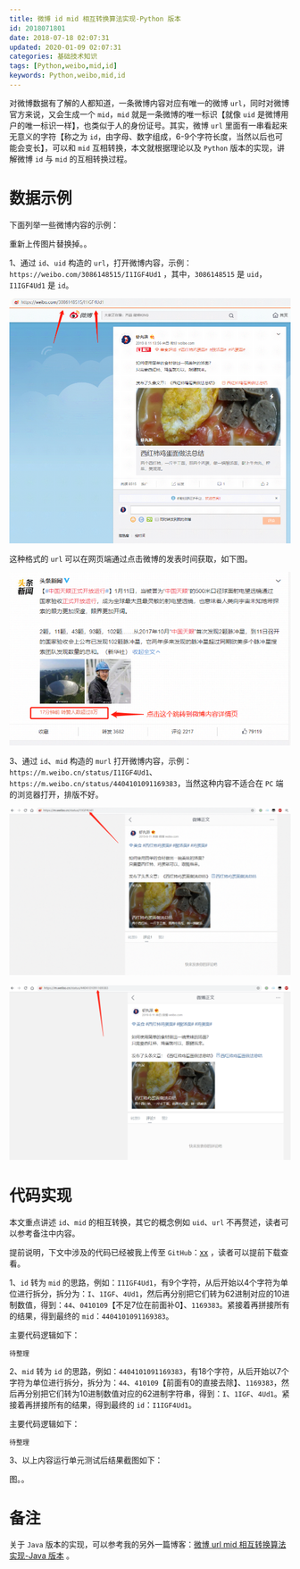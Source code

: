 ```yaml
---
title: 微博 id mid 相互转换算法实现-Python 版本
id: 2018071801
date: 2018-07-18 02:07:31
updated: 2020-01-09 02:07:31
categories: 基础技术知识
tags: [Python,weibo,mid,id]
keywords: Python,weibo,mid,id
---
```



对微博数据有了解的人都知道，一条微博内容对应有唯一的微博 `url`，同时对微博官方来说，又会生成一个 `mid`，`mid` 就是一条微博的唯一标识【就像 `uid` 是微博用户的唯一标识一样】，也类似于人的身份证号。其实，微博 `url` 里面有一串看起来无意义的字符【称之为 `id`，由字母、数字组成，6-9个字符长度，当然以后也可能会变长】，可以和 `mid` 互相转换，本文就根据理论以及 `Python` 版本的实现，讲解微博 `id` 与 `mid` 的互相转换过程。


<!-- more -->


# 数据示例


下面列举一些微博内容的示例：

重新上传图片替换掉。。

1、通过 `id`、`uid` 构造的 `url`，打开微博内容，示例：`https://weibo.com/3086148515/I1IGF4Ud1` ，其中，`3086148515` 是 `uid`，`I1IGF4Ud1` 是 `id`。

![通过微博 url 打开](https://raw.githubusercontent.com/iplaypi/img-playpi/master/img/2018/20200112021749.png "通过微博 url 打开")

这种格式的 `url` 可以在网页端通过点击微博的发表时间获取，如下图。

![点击发表时间获取 url](https://raw.githubusercontent.com/iplaypi/img-playpi/master/img/2018/20200112022115.png "点击发表时间获取 url")

3、通过 `id`、`mid` 构造的 `murl` 打开微博内容，示例：`https://m.weibo.cn/status/I1IGF4Ud1`、`https://m.weibo.cn/status/4404101091169383`，当然这种内容不适合在 `PC` 端的浏览器打开，排版不好。

![通过 id 构造 murl](https://raw.githubusercontent.com/iplaypi/img-playpi/master/img/2018/20200112022925.png "通过 id 构造 murl")

![通过 mid 构造 murl](https://raw.githubusercontent.com/iplaypi/img-playpi/master/img/2018/20200112022938.png "通过 mid 构造 murl")


# 代码实现

本文重点讲述 `id`、`mid` 的相互转换，其它的概念例如 `uid`、`url` 不再赘述，读者可以参考备注中内容。

提前说明，下文中涉及的代码已经被我上传至 `GitHub`：[xx](yy) ，读者可以提前下载查看。

1、`id` 转为 `mid` 的思路，例如：`I1IGF4Ud1`，有9个字符，从后开始以4个字符为单位进行拆分，拆分为：`I`、`1IGF`、`4Ud1`，然后再分别把它们转为62进制对应的10进制数值，得到：`44`、`0410109`【不足7位在前面补0】、`1169383`。紧接着再拼接所有的结果，得到最终的 `mid`：`4404101091169383`。

主要代码逻辑如下：

```
待整理
```

2、`mid` 转为 `id` 的思路，例如：`4404101091169383`，有18个字符，从后开始以7个字符为单位进行拆分，拆分为：`44`、`410109`【前面有0的直接去除】、`1169383`，然后再分别把它们转为10进制数值对应的62进制字符串，得到：`I`、`1IGF`、`4Ud1`。紧接着再拼接所有的结果，得到最终的 `id`：`I1IGF4Ud1`。

主要代码逻辑如下：

```
待整理
```

3、以上内容运行单元测试后结果截图如下：

图。。


# 备注


关于 `Java` 版本的实现，可以参考我的另外一篇博客：[微博 url mid 相互转换算法实现-Java 版本](https://www.playpi.org/2018122001.html) 。

